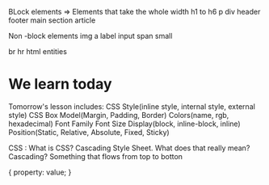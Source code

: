 BLock elements => Elements that take the whole width
h1 to h6
p
div
header
footer
main
section
article

Non -block elements
img
a
label
input
span
small

br
hr
html entities

# We learn today

Tomorrow's lesson includes:
CSS
Style(inline style, internal style, external style)
CSS Box Model(Margin, Padding, Border)
Colors(name, rgb, hexadecimal)
Font Family
Font Size
Display(block, inline-block, inline)
Position(Static, Relative, Absolute, Fixed, Sticky)

CSS : What is CSS? Cascading Style Sheet. What does that really mean?
Cascading? Something that flows from top to botton

 {
    property: value;
}

